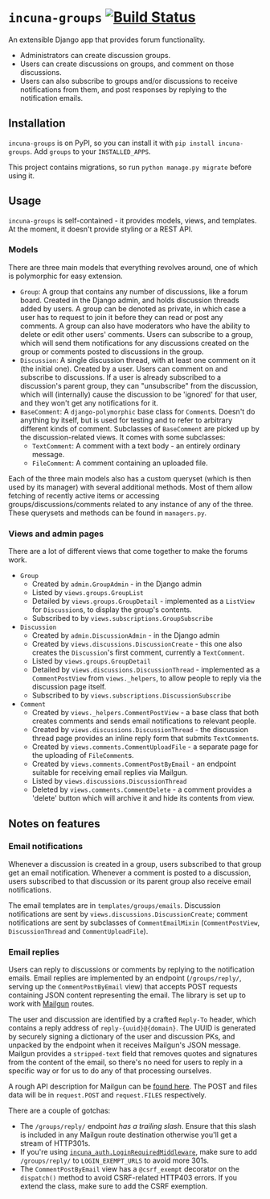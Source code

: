 # `incuna-groups` [![Build Status](https://magnum.travis-ci.com/incuna/incuna-groups.svg?token=9QKsFUYHUxekS7Q4cLHs&branch=master)](https://travis-ci.org/incuna/incuna-groups)

An extensible Django app that provides forum functionality.
- Administrators can create discussion groups.
- Users can create discussions on groups, and comment on those discussions.
- Users can also subscribe to groups and/or discussions to receive notifications from them, and post responses by replying to the notification emails. 

## Installation

`incuna-groups` is on PyPI, so you can install it with `pip install incuna-groups`.  Add `groups` to your `INSTALLED_APPS`.

This project contains migrations, so run `python manage.py migrate` before using it.

## Usage

`incuna-groups` is self-contained - it provides models, views, and templates.  At the moment, it doesn't provide styling or a REST API.

### Models

There are three main models that everything revolves around, one of which is polymorphic for easy extension.

- `Group`: A group that contains any number of discussions, like a forum board.  Created in the Django admin, and holds discussion threads added by users.  A group can be denoted as private, in which case a user has to request to join it before they can read or post any comments.  A group can also have moderators who have the ability to delete or edit other users' comments.  Users can subscribe to a group, which will send them notifications for any discussions created on the group or comments posted to discussions in the group.
- `Discussion`: A single discussion thread, with at least one comment on it (the initial one).  Created by a user.  Users can comment on and subscribe to discussions.  If a user is already subscribed to a discussion's parent group, they can "unsubscribe" from the discussion, which will (internally) cause the discussion to be 'ignored' for that user, and they won't get any notifications for it.
- `BaseComment`: A `django-polymorphic` base class for `Comment`s.  Doesn't do anything by itself, but is used for testing and to refer to arbitrary different kinds of comment.  Subclasses of `BaseComment` are picked up by the discussion-related views.  It comes with some subclasses:
  * `TextComment`: A comment with a text body - an entirely ordinary message.
  * `FileComment`: A comment containing an uploaded file.

Each of the three main models also has a custom queryset (which is then used by its manager) with several additional methods.  Most of them allow fetching of recently active items or accessing groups/discussions/comments related to any instance of any of the three.  These querysets and methods can be found in `managers.py`.
  
### Views and admin pages

There are a lot of different views that come together to make the forums work.

- `Group`
  * Created by `admin.GroupAdmin` - in the Django admin
  * Listed by `views.groups.GroupList`
  * Detailed by `views.groups.GroupDetail` - implemented as a `ListView` for `Discussion`s, to display the group's contents.
  * Subscribed to by `views.subscriptions.GroupSubscribe`
- `Discussion`
  * Created by `admin.DiscussionAdmin` - in the Django admin
  * Created by `views.discussions.DiscussionCreate` - this one also creates the `Discussion`'s first comment, currently a `TextComment`.
  * Listed by `views.groups.GroupDetail`
  * Detailed by `views.discussions.DiscussionThread` - implemented as a `CommentPostView` from `views._helpers`, to allow people to reply via the discussion page itself.
  * Subscribed to by `views.subscriptions.DiscussionSubscribe`
- `Comment`
  * Created by `views._helpers.CommentPostView` - a base class that both creates comments and sends email notifications to relevant people.
  * Created by `views.discussions.DiscussionThread` - the discussion thread page provides an inline reply form that submits `TextComment`s.
  * Created by `views.comments.CommentUploadFile` - a separate page for the uploading of `FileComment`s.
  * Created by `views.comments.CommentPostByEmail` - an endpoint suitable for receiving email replies via Mailgun.
  * Listed by `views.discussions.DiscussionThread`
  * Deleted by `views.comments.CommentDelete` - a comment provides a 'delete' button which will archive it and hide its contents from view.

## Notes on features

### Email notifications

Whenever a discussion is created in a group, users subscribed to that group get an email notification.  Whenever a comment is posted to a discussion, users subscribed to that discussion or its parent group also receive email notifications.

The email templates are in `templates/groups/emails`.  Discussion notifications are sent by `views.discussions.DiscussionCreate`; comment notifications are sent by subclasses of `CommentEmailMixin` (`CommentPostView`, `DiscussionThread` and `CommentUploadFile`).

### Email replies

Users can reply to discussions or comments by replying to the notification emails.  Email replies are implemented by an endpoint (`/groups/reply/`, serving up the `CommentPostByEmail` view) that accepts POST requests containing JSON content representing the email.  The library is set up to work with [Mailgun](https://www.mailgun.com/) routes.

The user and discussion are identified by a crafted `Reply-To` header, which contains a reply address of `reply-{uuid}@{domain}`.  The UUID is generated by securely signing a dictionary of the user and discussion PKs, and unpacked by the endpoint when it receives Mailgun's JSON message.  Mailgun provides a `stripped-text` field that removes quotes and signatures from the content of the email, so there's no need for users to reply in a specific way or for us to do any of that processing ourselves.

A rough API description for Mailgun can be [found here](http://blog.mailgun.com/handle-incoming-emails-like-a-pro-mailgun-api-2-0/).  The POST and files data will be in `request.POST` and `request.FILES` respectively.

There are a couple of gotchas:

- The `/groups/reply/` endpoint _has a trailing slash_.  Ensure that this slash is included in any Mailgun route destination otherwise you'll get a stream of HTTP301s.
- If you're using [`incuna_auth.LoginRequiredMiddleware`](https://github.com/incuna/incuna-auth/blob/master/incuna_auth/middleware/login_required.py#L28), make sure to add `/groups/reply/` to `LOGIN_EXEMPT_URLS` to avoid more 301s.
- The `CommentPostByEmail` view has a `@csrf_exempt` decorator on the `dispatch()` method to avoid CSRF-related HTTP403 errors.  If you extend the class, make sure to add the CSRF exemption.
